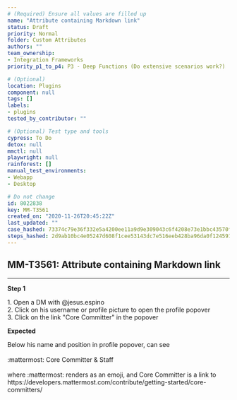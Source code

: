 ```yaml
---
# (Required) Ensure all values are filled up
name: "Attribute containing Markdown link"
status: Draft
priority: Normal
folder: Custom Attributes
authors: ""
team_ownership:
- Integration Frameworks
priority_p1_to_p4: P3 - Deep Functions (Do extensive scenarios work?)

# (Optional)
location: Plugins
component: null
tags: []
labels:
- plugins
tested_by_contributor: ""

# (Optional) Test type and tools
cypress: To Do
detox: null
mmctl: null
playwright: null
rainforest: []
manual_test_environments:
- Webapp
- Desktop

# Do not change
id: 8022838
key: MM-T3561
created_on: "2020-11-26T20:45:22Z"
last_updated: ""
case_hashed: 73374c79e36f332e5a4200ee11a9d9e309043c6f4208e73e1bbc43570feba6f42247ca00f481bbce48fb8a202806cffa
steps_hashed: 2d9ab10bc4e05247d608f1cee53143dc7e516eeb428ba96da0f124591820dd464d49a52b3ab3c5a4e6ad84626ba9ef8b
---
```


<!-- (Auto-generated) Based on frontmatter's "key" and "name" -->

## MM-T3561: Attribute containing Markdown link

---

**Step 1**

1\. Open a DM with @jesus.espino\
2\. Click on his username or profile picture to open the profile popover\
3\. Click on the link "Core Committer" in the popover

**Expected**

Below his name and position in profile popover, can see\
\
:mattermost: Core Committer & Staff\
\
where :mattermost: renders as an emoji, and Core Committer is a link to https\://developers.mattermost.com/contribute/getting-started/core-committers/
